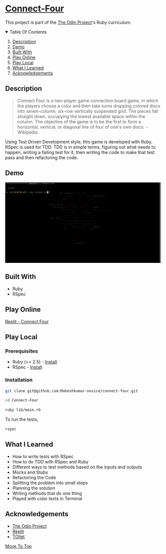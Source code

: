 # [Connect-Four](https://en.wikipedia.org/wiki/Connect_Four)
This project is part of the [The Odin Project](https://www.theodinproject.com/paths/full-stack-ruby-on-rails/courses/ruby-programming/lessons/hangman)'s Ruby curriculum.

<details open="open">
  <summary>Table Of Contents</summary>
  <ol>
    <li>
      <a href="#description">Description</a>
    </li>
    <li>
      <a href="#demo">Demo</a>
    </li>
    <li>
      <a href="#built-with">Built With</a>
    </li>
     <li>
      <a href="#play-online">Play Online</a>
    </li>
    <li>
      <a href="#play-local">Play Local</a>
    </li>
     <li>
      <a href="#what-i-learned">What I Learned</a>
    </li>
     <li>
      <a href="#acknowledgements">Acknowledgements</a>
    </li>
  </ol>
</details>

## Description

>  Connect Four is a two-player game connection board game, in which the players choose a color and then take turns dropping colored discs into seven-column, six-row vertically suspended grid. The pieces fall straight down, occupying the lowest available space within the column. The objective of the game is to be the first to form a horizontal, vertical, or diagonal line of four of one's own discs. - Wikipedia.

Using Test Driven Development style, this game is developed with Ruby. RSpec is used for TDD. TDD is in simple terms, figuring out what needs to happen, writing a failing test for it, then writing the code to make that test pass and then refactoring the code.

## Demo

![Example](./assets/example.gif)
</br>
  
## Built With
* Ruby
* RSpec

## Play Online

[Replit - Connect Four](https://replit.com/@MaheshkumarP/Connect-Four)

## Play Local

### Prerequisites

- Ruby (>= 2.5) - [Install](https://www.theodinproject.com/paths/full-stack-ruby-on-rails/courses/ruby-programming/lessons/installing-ruby-ruby-programming)
- RSpec - [Install](https://www.theodinproject.com/paths/full-stack-ruby-on-rails/courses/ruby-programming/lessons/introduction-to-rspec)

### Installation

```sh
git clone git@github.com:Maheshkumar-novice/connect-four.git
```

```sh
cd Connect-Four
```

```sh
ruby lib/main.rb
```
To run the tests,
```sh
rspec
```

## What I Learned

- How to write tests with RSpec 
- How to do TDD with RSpec and Ruby
- Different ways to test methods based on the inputs and outputs
- Mocks and Stubs
- Refactoring the Code
- Splitting the problem into small steps
- Planning the solution
- Writing methods that do one thing
- Played with color texts in Terminal

## Acknowledgements

* [The Odin Project](https://theodinproject.com)
* [Replit](https://replit.com)
* [TOIlet](http://caca.zoy.org/wiki/toilet)

[Move To Top](#connect-four)
